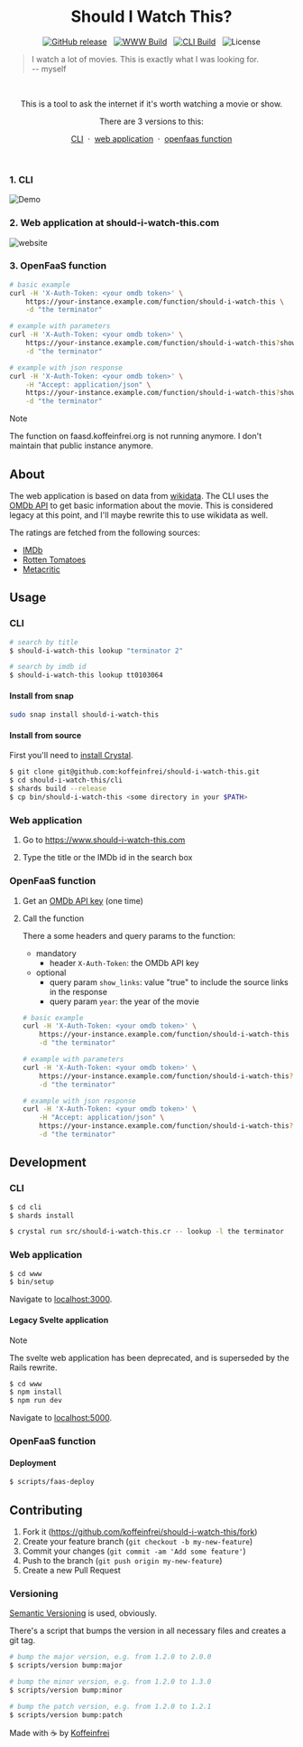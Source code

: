 <h1 align="center">Should I Watch This?</h1>

<div align="center">

[![GitHub release](https://img.shields.io/github/v/release/koffeinfrei/should-i-watch-this.svg?style=flat-square)](https://github.com/koffeinfrei/should-i-watch-this/releases)
&nbsp;
[![WWW Build](https://github.com/koffeinfrei/should-i-watch-this/actions/workflows/www.yml/badge.svg?style=flat-square)](https://github.com/koffeinfrei/should-i-watch-this/actions/workflows/www.yml)
&nbsp;
[![CLI Build](https://github.com/koffeinfrei/should-i-watch-this/actions/workflows/cli.yml/badge.svg?style=flat-square)](https://github.com/koffeinfrei/should-i-watch-this/actions/workflows/cli.yml)
&nbsp;
![License](https://img.shields.io/github/license/koffeinfrei/should-i-watch-this.svg?style=flat-square)

</div>

> I watch a lot of movies. This is exactly what I was looking for.<br> -- myself

<br>

<div align="center">

This is a tool to ask the internet if it's worth watching a movie or show.

There are 3 versions to this:

[CLI](#1-cli)
&nbsp;·&nbsp;
[web application](#2-web-application-at-should-i-watch-thiscom)
&nbsp;·&nbsp;
[openfaas function](#3-openfaas-function)

</div>

<br>

### 1. CLI

![Demo](demo.gif)

### 2. Web application at should-i-watch-this.com

![website](screen.jpg)

### 3. OpenFaaS function

```bash
# basic example
curl -H 'X-Auth-Token: <your omdb token>' \
    https://your-instance.example.com/function/should-i-watch-this \
    -d "the terminator"

# example with parameters
curl -H 'X-Auth-Token: <your omdb token>' \
    https://your-instance.example.com/function/should-i-watch-this?show_links=true\&year=1984 \
    -d "the terminator"

# example with json response
curl -H 'X-Auth-Token: <your omdb token>' \
    -H "Accept: application/json" \
    https://your-instance.example.com/function/should-i-watch-this?show_links=true\&year=1984 \
    -d "the terminator"
```

> [!NOTE]
> The function on faasd.koffeinfrei.org is not running anymore. I don't
> maintain that public instance anymore.

## About

The web application is based on data from [wikidata](https://www.wikidata.org).
The CLI uses the [OMDb API](http://www.omdbapi.com) to get basic information
about the movie. This is considered legacy at this point, and I'll maybe
rewrite this to use wikidata as well.

The ratings are fetched from the following sources:

- [IMDb](https://www.imdb.com)
- [Rotten Tomatoes](https://www.rottentomatoes.com)
- [Metacritic](https://www.metacritic.com)


## Usage

### CLI

 ```bash
 # search by title
 $ should-i-watch-this lookup "terminator 2"

 # search by imdb id
 $ should-i-watch-this lookup tt0103064
 ```

#### Install from snap

```bash
sudo snap install should-i-watch-this
```

#### Install from source

First you'll need to [install
Crystal](https://crystal-lang.org/reference/installation/).

 ```bash
 $ git clone git@github.com:koffeinfrei/should-i-watch-this.git
 $ cd should-i-watch-this/cli
 $ shards build --release
 $ cp bin/should-i-watch-this <some directory in your $PATH>
 ```

### Web application

1. Go to https://www.should-i-watch-this.com

2. Type the title or the IMDb id in the search box

### OpenFaaS function

1. Get an [OMDb API key](http://www.omdbapi.com/apikey.aspx) (one time)

2. Call the function

   There a some headers and query params to the function:

   - mandatory
     - header `X-Auth-Token`: the OMDb API key
   - optional
     - query param `show_links`: value "true" to include the source links
       in the response
     - query param `year`: the year of the movie

   ```bash
   # basic example
   curl -H 'X-Auth-Token: <your omdb token>' \
       https://your-instance.example.com/function/should-i-watch-this \
       -d "the terminator"

   # example with parameters
   curl -H 'X-Auth-Token: <your omdb token>' \
       https://your-instance.example.com/function/should-i-watch-this?show_links=true\&year=1984 \
       -d "the terminator"

   # example with json response
   curl -H 'X-Auth-Token: <your omdb token>' \
       -H "Accept: application/json" \
       https://your-instance.example.com/function/should-i-watch-this?show_links=true\&year=1984 \
       -d "the terminator"
   ```

## Development

### CLI

```bash
$ cd cli
$ shards install

$ crystal run src/should-i-watch-this.cr -- lookup -l the terminator
```

### Web application

```bash
$ cd www
$ bin/setup
```

Navigate to [localhost:3000](http://localhost:3000).

#### Legacy Svelte application

> [!NOTE]
> The svelte web application has been deprecated, and is superseded by the
> Rails rewrite.

```bash
$ cd www
$ npm install
$ npm run dev
```

Navigate to [localhost:5000](http://localhost:5000).

### OpenFaaS function

#### Deployment

```bash
$ scripts/faas-deploy
```

## Contributing

1. Fork it (<https://github.com/koffeinfrei/should-i-watch-this/fork>)
2. Create your feature branch (`git checkout -b my-new-feature`)
3. Commit your changes (`git commit -am 'Add some feature'`)
4. Push to the branch (`git push origin my-new-feature`)
5. Create a new Pull Request

### Versioning

[Semantic Versioning](https://semver.org/) is used, obviously.

There's a script that bumps the version in all necessary files and creates a
git tag.

```bash
# bump the major version, e.g. from 1.2.0 to 2.0.0
$ scripts/version bump:major

# bump the minor version, e.g. from 1.2.0 to 1.3.0
$ scripts/version bump:minor

# bump the patch version, e.g. from 1.2.0 to 1.2.1
$ scripts/version bump:patch
```

Made with ☕️  by [Koffeinfrei](https://github.com/koffeinfrei)
